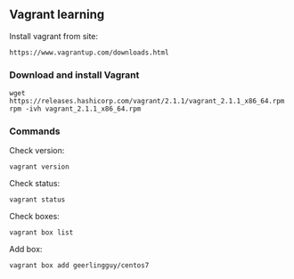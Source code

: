 ## Vagrant learning

Install vagrant from site:
```
https://www.vagrantup.com/downloads.html
```

### Download and install Vagrant
```
wget https://releases.hashicorp.com/vagrant/2.1.1/vagrant_2.1.1_x86_64.rpm
rpm -ivh vagrant_2.1.1_x86_64.rpm
```
### Commands
Check version:
```
vagrant version
```
Check status:
```
vagrant status
```
Check boxes:
```
vagrant box list
```
Add box:
```
vagrant box add geerlingguy/centos7
```


